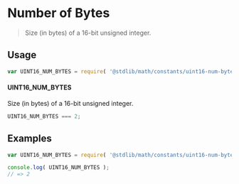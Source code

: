 # Number of Bytes

> Size (in bytes) of a 16-bit unsigned integer.

<section class="usage">

## Usage

``` javascript
var UINT16_NUM_BYTES = require( '@stdlib/math/constants/uint16-num-bytes' );
```

#### UINT16_NUM_BYTES

Size (in bytes) of a 16-bit unsigned integer.

``` javascript
UINT16_NUM_BYTES === 2;
```

</section>

<!-- /.usage -->


<section class="examples">

## Examples

<!-- TODO: better example -->

``` javascript
var UINT16_NUM_BYTES = require( '@stdlib/math/constants/uint16-num-bytes' );

console.log( UINT16_NUM_BYTES );
// => 2
```

</section>

<!-- /.examples -->


<section class="links">

</section>

<!-- /.links -->
